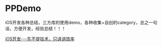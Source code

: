 # PPDemo
iOS开发各种总结，三方库的使用demo，各种收集+自创的category，总之一句话，方便开发，经验总结！！！

[iOS开发---先不提技术，只讲讲效率 ](https://github.com/chinesemanbobo/PPDemo/blob/master/PPDemos/AllMds/EasilyCreatYYLabel.md)

